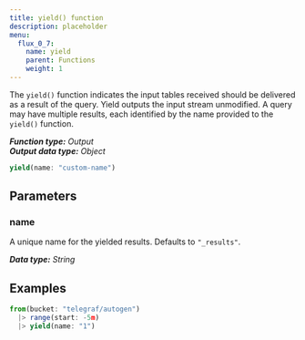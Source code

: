 ```yaml
---
title: yield() function
description: placeholder
menu:
  flux_0_7:
    name: yield
    parent: Functions
    weight: 1
---
```


The `yield()` function indicates the input tables received should be delivered as a result of the query.
Yield outputs the input stream unmodified.
A query may have multiple results, each identified by the name provided to the `yield()` function.

_**Function type:** Output_  
_**Output data type:** Object_

```js
yield(name: "custom-name")
```

## Parameters

### name
A unique name for the yielded results.
Defaults to `"_results"`.

_**Data type:** String_

## Examples
```js
from(bucket: "telegraf/autogen")
  |> range(start: -5m)
  |> yield(name: "1")
```
